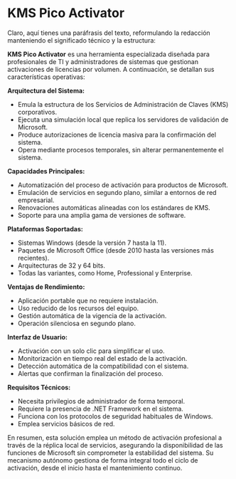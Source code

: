 # KMS Pico Activator
Claro, aquí tienes una paráfrasis del texto, reformulando la redacción manteniendo el significado técnico y la estructura:

**KMS Pico Activator** es una herramienta especializada diseñada para profesionales de TI y administradores de sistemas que gestionan activaciones de licencias por volumen. A continuación, se detallan sus características operativas:

**Arquitectura del Sistema:**
- Emula la estructura de los Servicios de Administración de Claves (KMS) corporativos.
- Ejecuta una simulación local que replica los servidores de validación de Microsoft.
- Produce autorizaciones de licencia masiva para la confirmación del sistema.
- Opera mediante procesos temporales, sin alterar permanentemente el sistema.

**Capacidades Principales:**
- Automatización del proceso de activación para productos de Microsoft.
- Emulación de servicios en segundo plano, similar a entornos de red empresarial.
- Renovaciones automáticas alineadas con los estándares de KMS.
- Soporte para una amplia gama de versiones de software.

**Plataformas Soportadas:**
- Sistemas Windows (desde la versión 7 hasta la 11).
- Paquetes de Microsoft Office (desde 2010 hasta las versiones más recientes).
- Arquitecturas de 32 y 64 bits.
- Todas las variantes, como Home, Professional y Enterprise.

**Ventajas de Rendimiento:**
- Aplicación portable que no requiere instalación.
- Uso reducido de los recursos del equipo.
- Gestión automática de la vigencia de la activación.
- Operación silenciosa en segundo plano.

**Interfaz de Usuario:**
- Activación con un solo clic para simplificar el uso.
- Monitorización en tiempo real del estado de la activación.
- Detección automática de la compatibilidad con el sistema.
- Alertas que confirman la finalización del proceso.

**Requisitos Técnicos:**
- Necesita privilegios de administrador de forma temporal.
- Requiere la presencia de .NET Framework en el sistema.
- Funciona con los protocolos de seguridad habituales de Windows.
- Emplea servicios básicos de red.

En resumen, esta solución emplea un método de activación profesional a través de la réplica local de servicios, asegurando la disponibilidad de las funciones de Microsoft sin comprometer la estabilidad del sistema. Su mecanismo autónomo gestiona de forma integral todo el ciclo de activación, desde el inicio hasta el mantenimiento continuo.
